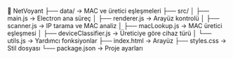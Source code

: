 📁 NetVoyant
 ├── data/                   → MAC ve üretici eşleşmeleri
 ├── src/
 │   ├── main.js             → Electron ana süreç
 │   ├── renderer.js         → Arayüz kontrolü
 │   ├── scanner.js          → IP tarama ve MAC analiz
 │   ├── macLookup.js        → MAC üretici eşleşmesi
 │   ├── deviceClassifier.js → Üreticiye göre cihaz türü
 │   └── utils.js            → Yardımcı fonksiyonlar
 ├── index.html              → Arayüz
 ├── styles.css              → Stil dosyası
 └── package.json            → Proje ayarları
